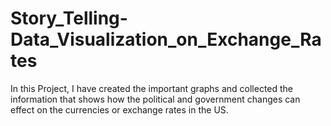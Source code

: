 # Story_Telling-Data_Visualization_on_Exchange_Rates
In this Project, I have created the important graphs and  collected the information that shows how the political and government changes can effect on the currencies or exchange rates in the US.
